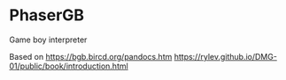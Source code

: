 # PhaserGB

Game boy interpreter

Based on https://bgb.bircd.org/pandocs.htm
https://rylev.github.io/DMG-01/public/book/introduction.html
